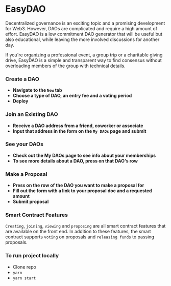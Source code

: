 # EasyDAO

Decentralized governance is an exciting topic and a promising development for Web3. However, DAOs are complicated and require a high amount of effort. EasyDAO is a low commitment DAO generator that will be useful but also educational, while leaving the more involved discussions for another day.

If you're organizing a professional event, a group trip or a charitable giving drive, EasyDAO is a simple and transparent way to find consensus without overloading members of the group with technical details.

### Create a DAO 
* **Navigate to the `New` tab**
* **Choose a type of DAO, an entry fee and a voting period**
* **Deploy**

### Join an Existing DAO 
* **Receive a DAO address from a friend, coworker or associate**
* **Input that address in the form on the `My DAOs` page and submit**

### See your DAOs
* **Check out the My DAOs page to see info about your memberships**
* **To see more details about a DAO, press on that DAO's row**

### Make a Proposal
* **Press on the row of the DAO you want to make a proposal for**
* **Fill out the form with a link to your proposal doc and a requested amount**
* **Submit proposal**

### Smart Contract Features
`Creating`, `joining`, `viewing` and `proposing` are all smart contract features that are available on the front end. In addition to these features, the smart contract supports `voting` on proposals and `releasing funds` to passing proposals.

### To run project locally
* Clone repo
* `yarn`
* `yarn start`